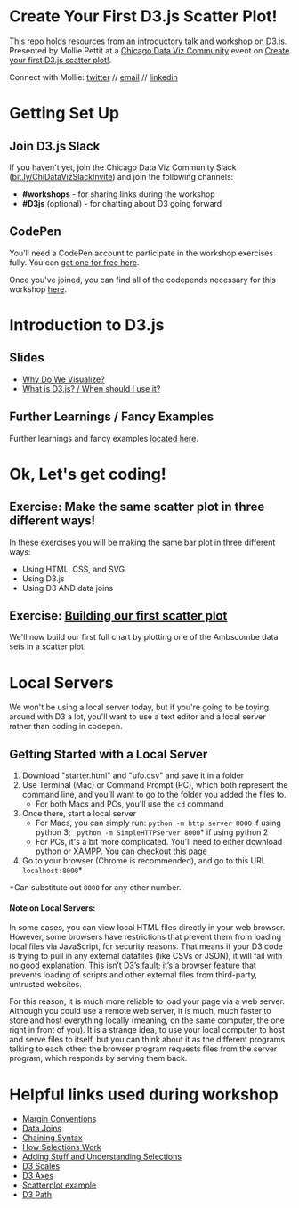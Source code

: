 # Create Your First D3.js Scatter Plot!

This repo holds resources from an introductory talk and workshop on D3.js. Presented by Mollie Pettit at a [Chicago Data Viz Community](https://www.meetup.com/Chicago-Data-Viz-Community/) event on [Create your first D3.js scatter plot!](https://www.meetup.com/Chicago-Data-Viz-Community/events/255637315/).

Connect with Mollie: [twitter](https://twitter.com/MollzMP) // [email](mailto:molliempettit@gmail.com) // [linkedin](https://www.linkedin.com/in/molliempettit/)

# Getting Set Up

## Join D3.js Slack
If you haven't yet, join the Chicago Data Viz Community Slack ([bit.ly/ChiDataVizSlackInvite](https://join.slack.com/t/chicagodataviz/shared_invite/enQtNDY0ODMzNDU0OTE5LTgyYjYwNDA1ZjA1MTZhZjk5MGRjOGY4OTU2YWVmYmQ1MDMwMTJmYTQ5NzRlZTRkYWI3ZGUxODJhYTZkYzhjNTA)) and join the following channels:

- **#workshops** - for sharing links during the workshop
- **#D3js** (optional) - for chatting about D3 going forward

## CodePen
You’ll need a CodePen account to participate in the workshop exercises fully. You can [get one for free here](http://codepen.io/). 

Once you've joined, you can find all of the codepends necessary for this workshop [here](https://codepen.io/collection/XwdbBJ/).

# Introduction to D3.js

## Slides

- [Why Do We Visualize?](https://github.com/molliemarie/SharedSlides/blob/master/WhyWeVisualize.pdf)
- [What is D3.js? / When should I use it?](https://github.com/molliemarie/SharedSlides/blob/master/whatIsD3.pdf)

## Further Learnings / Fancy Examples
Further learnings and fancy examples [located here](../d3examples.md).

# Ok, Let's get coding!

## Exercise: Make the same scatter plot in three different ways!

In these exercises you will be making the same bar plot in three different ways: 

- Using HTML, CSS, and SVG
- Using D3.js
- Using D3 AND data joins

## Exercise: [Building our first scatter plot](../anscombe.md)

We'll now build our first full chart by plotting one of the Ambscombe data sets in a scatter plot.

# Local Servers

We won't be using a local server today, but if you're going to be toying around with D3 a lot, you'll want to use a text editor and a local server rather than coding in codepen.

## Getting Started with a Local Server

1. Download "starter.html" and "ufo.csv" and save it in a folder
2. Use Terminal (Mac) or Command Prompt (PC), which both represent the command line, and you'll want to go to the folder you added the files to.
	* For both Macs and PCs, you'll use the ```cd``` command 
3. Once there, start a local server 
	* For Macs, you can simply run: ``` python -m http.server 8000 ``` if using python 3; ``` python -m SimpleHTTPServer 8000```\* if using python 2
	* For PCs, it's a bit more complicated. You'll need to either download python or XAMPP. You can checkout [this page](https://www.apachefriends.org/index.html)
4. Go to your browser (Chrome is recommended), and go to this URL ```localhost:8000```\*

\*Can substitute out `8000` for any other number.

#### Note on Local Servers: 

In some cases, you can view local HTML files directly in your web browser. However, some browsers have restrictions that prevent them from loading local files via JavaScript, for security reasons. That means if your D3 code is trying to pull in any external datafiles (like CSVs or JSON), it will fail with no good explanation. This isn’t D3’s fault; it’s a browser feature that prevents loading of scripts and other external files from third-party, untrusted websites.

For this reason, it is much more reliable to load your page via a web server. Although you could use a remote web server, it is much, much faster to store and host everything locally (meaning, on the same computer, the one right in front of you). It is a strange idea, to use your local computer to host and serve files to itself, but you can think about it as the different programs talking to each other: the browser program requests files from the server program, which responds by serving them back.

# Helpful links used during workshop
 * [Margin Conventions](https://bl.ocks.org/mbostock/3019563)
 * [Data Joins](https://bost.ocks.org/mike/join/)
 * [Chaining Syntax](http://alignedleft.com/tutorials/d3/chaining-methods)
 * [How Selections Work](https://bost.ocks.org/mike/selection/)
 * [Adding Stuff and Understanding Selections](http://www.jeromecukier.net/blog/2011/08/09/d3-adding-stuff-and-oh-understanding-selections/)
 * [D3 Scales](http://alignedleft.com/tutorials/d3/scales)
 * [D3 Axes](http://alignedleft.com/tutorials/d3/axes)
 * [Scatterplot example](https://bl.ocks.org/mbostock/3887118)
 * [D3 Path](https://www.dashingd3js.com/svg-paths-and-d3js)
